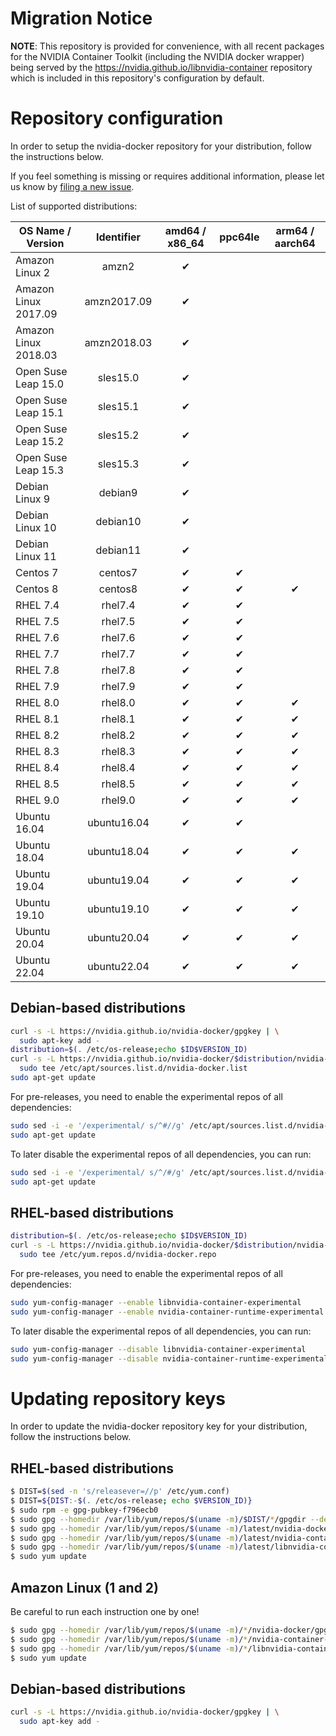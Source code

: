 # Migration Notice
**NOTE**:  This repository is provided for convenience, with all recent packages for the NVIDIA Container Toolkit (including the NVIDIA docker wrapper) being served by the
https://nvidia.github.io/libnvidia-container repository which is included in this repository's configuration by default.

# Repository configuration

In order to setup the nvidia-docker repository for your distribution, follow the instructions below.

If you feel something is missing or requires additional information, please let us know by [filing a new issue](https://github.com/NVIDIA/nvidia-docker/issues/new).

List of supported distributions:

|  OS Name / Version   |  Identifier | amd64 / x86_64 | ppc64le | arm64 / aarch64 |
| -------------------- | :---------: | :------------: | :-----: | :-------------: |
| Amazon Linux 2       | amzn2       |       ✔        |         |                 |
| Amazon Linux 2017.09 | amzn2017.09 |       ✔        |         |                 |
| Amazon Linux 2018.03 | amzn2018.03 |       ✔        |         |                 |
| Open Suse Leap 15.0  | sles15.0    |       ✔        |         |                 |
| Open Suse Leap 15.1  | sles15.1    |       ✔        |         |                 |
| Open Suse Leap 15.2  | sles15.2    |       ✔        |         |                 |
| Open Suse Leap 15.3  | sles15.3    |       ✔        |         |                 |
| Debian Linux 9       | debian9     |       ✔        |         |                 |
| Debian Linux 10      | debian10    |       ✔        |         |                 |
| Debian Linux 11      | debian11    |       ✔        |         |                 |
| Centos 7             | centos7     |       ✔        |    ✔    |                 |
| Centos 8             | centos8     |       ✔        |    ✔    |        ✔        |
| RHEL 7.4             | rhel7.4     |       ✔        |    ✔    |                 |
| RHEL 7.5             | rhel7.5     |       ✔        |    ✔    |                 |
| RHEL 7.6             | rhel7.6     |       ✔        |    ✔    |                 |
| RHEL 7.7             | rhel7.7     |       ✔        |    ✔    |                 |
| RHEL 7.8             | rhel7.8     |       ✔        |    ✔    |                 |
| RHEL 7.9             | rhel7.9     |       ✔        |    ✔    |                 |
| RHEL 8.0             | rhel8.0     |       ✔        |    ✔    |        ✔        |
| RHEL 8.1             | rhel8.1     |       ✔        |    ✔    |        ✔        |
| RHEL 8.2             | rhel8.2     |       ✔        |    ✔    |        ✔        |
| RHEL 8.3             | rhel8.3     |       ✔        |    ✔    |        ✔        |
| RHEL 8.4             | rhel8.4     |       ✔        |    ✔    |        ✔        |
| RHEL 8.5             | rhel8.5     |       ✔        |    ✔    |        ✔        |
| RHEL 9.0             | rhel9.0     |       ✔        |    ✔    |        ✔        |
| Ubuntu 16.04         | ubuntu16.04 |       ✔        |    ✔    |                 |
| Ubuntu 18.04         | ubuntu18.04 |       ✔        |    ✔    |        ✔        |
| Ubuntu 19.04         | ubuntu19.04 |       ✔        |    ✔    |        ✔        |
| Ubuntu 19.10         | ubuntu19.10 |       ✔        |    ✔    |        ✔        |
| Ubuntu 20.04         | ubuntu20.04 |       ✔        |    ✔    |        ✔        |
| Ubuntu 22.04         | ubuntu22.04 |       ✔        |    ✔    |        ✔        |

## Debian-based distributions

```bash
curl -s -L https://nvidia.github.io/nvidia-docker/gpgkey | \
  sudo apt-key add -
distribution=$(. /etc/os-release;echo $ID$VERSION_ID)
curl -s -L https://nvidia.github.io/nvidia-docker/$distribution/nvidia-docker.list | \
  sudo tee /etc/apt/sources.list.d/nvidia-docker.list
sudo apt-get update
```

For pre-releases, you need to enable the experimental repos of all dependencies:
```bash
sudo sed -i -e '/experimental/ s/^#//g' /etc/apt/sources.list.d/nvidia-docker.list
sudo apt-get update
```

To later disable the experimental repos of all dependencies, you can run:
```bash
sudo sed -i -e '/experimental/ s/^/#/g' /etc/apt/sources.list.d/nvidia-docker.list
sudo apt-get update
```

## RHEL-based distributions

```bash
distribution=$(. /etc/os-release;echo $ID$VERSION_ID)
curl -s -L https://nvidia.github.io/nvidia-docker/$distribution/nvidia-docker.repo | \
  sudo tee /etc/yum.repos.d/nvidia-docker.repo
```

For pre-releases, you need to enable the experimental repos of all dependencies:
```bash
sudo yum-config-manager --enable libnvidia-container-experimental
sudo yum-config-manager --enable nvidia-container-runtime-experimental
```

To later disable the experimental repos of all dependencies, you can run:
```bash
sudo yum-config-manager --disable libnvidia-container-experimental
sudo yum-config-manager --disable nvidia-container-runtime-experimental
```

# Updating repository keys

In order to update the nvidia-docker repository key for your distribution, follow the instructions below.

## RHEL-based distributions

```bash
$ DIST=$(sed -n 's/releasever=//p' /etc/yum.conf)
$ DIST=${DIST:-$(. /etc/os-release; echo $VERSION_ID)}
$ sudo rpm -e gpg-pubkey-f796ecb0
$ sudo gpg --homedir /var/lib/yum/repos/$(uname -m)/$DIST/*/gpgdir --delete-key f796ecb0
$ sudo gpg --homedir /var/lib/yum/repos/$(uname -m)/latest/nvidia-docker/gpgdir --delete-key f796ecb0
$ sudo gpg --homedir /var/lib/yum/repos/$(uname -m)/latest/nvidia-container-runtime/gpgdir --delete-key f796ecb0
$ sudo gpg --homedir /var/lib/yum/repos/$(uname -m)/latest/libnvidia-container/gpgdir --delete-key f796ecb0
$ sudo yum update
```

## Amazon Linux (1 and 2)

Be careful to run each instruction one by one!

```bash
$ sudo gpg --homedir /var/lib/yum/repos/$(uname -m)/*/nvidia-docker/gpgdir --delete-key f796ecb0
$ sudo gpg --homedir /var/lib/yum/repos/$(uname -m)/*/nvidia-container-runtime/gpgdir --delete-key f796ecb0
$ sudo gpg --homedir /var/lib/yum/repos/$(uname -m)/*/libnvidia-container/gpgdir --delete-key f796ecb0
$ sudo yum update
```

## Debian-based distributions
```bash
curl -s -L https://nvidia.github.io/nvidia-docker/gpgkey | \
  sudo apt-key add -
```
